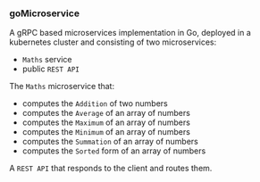 ### goMicroservice

A gRPC based microservices implementation in Go, deployed in a kubernetes cluster and consisting of two microservices:

* `Maths` service
* public `REST API`

The `Maths` microservice that:

* computes the `Addition` of two numbers
* computes the `Average` of an array of numbers
* computes the `Maximum` of an array of numbers
* computes the `Minimum` of an array of numbers
* computes the `Summation` of an array of numbers
* computes the `Sorted` form of an array of numbers

A `REST API` that responds to the client and routes them.